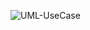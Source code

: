 ![UML-UseCase](http://www.plantuml.com/plantuml/proxy?cache=no&src=https://raw.githubusercontent.com/oleksandrblazhko/ai-216-idzhilov/ai-216-idzhilov_with_laboratory-work-7/2-SoftwareDesign/2.7-PlantUML/UML-UseCase.puml)

